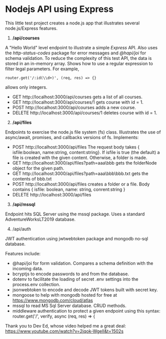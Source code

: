 # Nodejs API using Express

This little test project creates a node.js app that illustrates several node.js/Express features.

1. **/api/courses**

A "Hello World" level endpoint to illustrate a simple _Express_ API.
Also uses the _http-status-codes_ package for error messages and _@hapi/joi_ for schema validation.
To reduce the complexity of this test API, the data is stored in an in-memory array.
Shows how to use a regular expression to filter legal parameters. For example,

`router.get('/:id(\\d+)', (req, res) => {}`

allows only integers.

- GET http://localhost:3000/api/courses gets a list of all courses.
- GET http://localhost:3000/api/courses/1 gets course with id = 1.
- POST http://localhost:3000/api/courses adds a new course.
- DELETE http://localhost:3000/api/courses/1 deletes course with id = 1.

2. **/api/files**

Endpoints to exercise the node.js file system (fs) class.
Illustrates the use of async/await, promises, and callbacks versions of fs.
Implements:

- POST http://localhost:3000/api/files
  The request body takes { isfile:boolean, name:string, content:string}. If isfile is true (the default) a file is created
  with the given content. Otherwise, a folder is made.
- GET http://localhost:3000/api/files?path=aaa\bbb gets the folderNode object for the given path.
- GET http://localhost:3000/api/files?path=aaa\bbb\bbb.txt gets the contents of bbb.txt
- POST http://localhost:3000/api/files creates a folder or a file. Body contains { isfile: boolean, name: string, conrent:string }
- DELETE http://localhost:3000/api/files

3. **/api/mssql**

Endpoint hits SQL Server using the mssql package. Uses a standard AdventureWorksLT2019 database.

4.  /api/auth

JWT authentication using jwtwebtoken package and mongodb no-sql database.

Features include:

- @hapi/joi for form validation. Compares a schema definition with the incoming data.
- bcryptjs to encode passwords to and from the database.
- dotenv to facilitate the loading of secret .env settings into the process.env collection.
- jsonwebtoken to encode and decode JWT tokens built with secret key.
- mongoose to help with mongodb hosted for free at https://www.mongodb.com/cloud/atlas
- mssql to read MS Sql Server database. CRUD methods.
- middleware authentication to protect a given endpoint using this syntax: router.get('/', verify, async (req, res) => {

Thank you to Dev Ed, whose video helped me a great deal: https://www.youtube.com/watch?v=2jqok-WgelI&t=1502s
